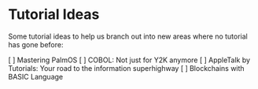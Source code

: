 # Tutorial Ideas

Some tutorial ideas to help us branch out into new areas where no tutorial has gone before:

[ ] Mastering PalmOS
[ ] COBOL: Not just for Y2K anymore
[ ] AppleTalk by Tutorials: Your road to the information superhighway
[ ] Blockchains with BASIC Language
